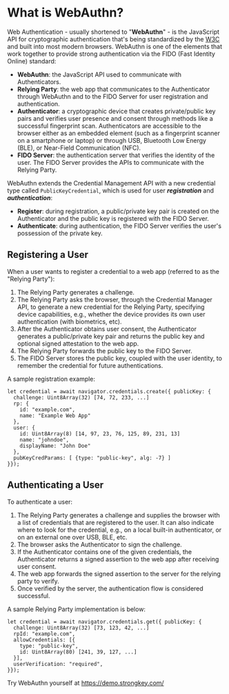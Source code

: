 # What is WebAuthn?
Web Authentication - usually shortened to "**WebAuthn**" - is the JavaScript API for cryptographic authentication that's being standardized by the [W3C](https://www.w3.org/TR/webauthn/) and built into most modern browsers. WebAuthn is one of the elements that work together to provide strong authentication via the FIDO (Fast Identity Online) standard:
- **WebAuthn**: the JavaScript API used to communicate with Authenticators.
- **Relying Party**: the web app that communicates to the Authenticator through WebAuthn and to the FIDO Server for user registration and authentication.
- **Authenticator**: a cryptographic device that creates private/public key pairs and verifies user presence and consent through methods like a successful fingerprint scan. Authenticators are accessible to the browser either as an embedded element (such as a fingerprint scanner on a smartphone or laptop) or through USB, Bluetooth Low Energy (BLE), or Near-Field Communication (NFC).
- **FIDO Server**: the authentication server that verifies the identity of the user. The FIDO Server provides the APIs to communicate with the Relying Party.

WebAuthn extends the Credential Management API with a new credential type called `PublicKeyCredential`, which is used for user ***registration*** and ***authentication***:

- **Register**: during registration, a public/private key pair is created on the Authenticator and the public key is registered with the FIDO Server.
- **Authenticate**: during authentication, the FIDO Server verifies the user's possession of the private key.

## Registering a User
When a user wants to register a credential to a web app (referred to as the "Relying Party"):
1. The Relying Party generates a challenge.
2. The Relying Party asks the browser, through the Credential Manager API, to generate a new credential for the Relying Party, specifying device capabilities, e.g., whether the device provides its own user authentication (with biometrics, etc).
3. After the Authenticator obtains user consent, the Authenticator generates a public/private key pair and returns the public key and optional signed attestation to the web app.
4. The Relying Party forwards the public key to the FIDO Server.
5. The FIDO Server stores the public key, coupled with the user identity, to remember the credential for future authentications.

A sample registration example: 
```
let credential = await navigator.credentials.create({ publicKey: {
  challenge: Uint8Array(32) [74, 72, 233, ...]
  rp: {
    id: "example.com",
    name: "Example Web App"
  },
  user: {
    id: Uint8Array(8) [14, 97, 23, 76, 125, 89, 231, 13]
    name: "johndoe",
    displayName: "John Doe"
  },
  pubKeyCredParams: [ {type: "public-key", alg: -7} ]
}});
```

## Authenticating a User
To authenticate a user:
1. The Relying Party generates a challenge and supplies the browser with a list of credentials that are registered to the user. It can also indicate where to look for the credential, e.g., on a local built-in authenticator, or on an external one over USB, BLE, etc.
2. The browser asks the Authenticator to sign the challenge.
3. If the Authenticator contains one of the given credentials, the Authenticator returns a signed assertion to the web app after receiving user consent.
4. The web app forwards the signed assertion to the server for the relying party to verify.
5. Once verified by the server, the authentication flow is considered successful.

A sample Relying Party implementation is below: 
```
let credential = await navigator.credentials.get({ publicKey: {
  challenge: Uint8Array(32) [73, 123, 42, ...]
  rpId: "example.com",
  allowCredentials: [{
    type: "public-key",
    id: Uint8Array(80) [241, 39, 127, ...]
  }],
  userVerification: "required",
}});
```
Try WebAuthn yourself at https://demo.strongkey.com/
